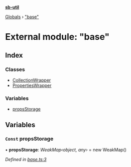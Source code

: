 **[sb-util](../README.md)**

[Globals](../globals.md) › ["base"](_base_.md)

# External module: "base"

## Index

### Classes

* [CollectionWrapper](../classes/_base_.collectionwrapper.md)
* [PropertiesWrapper](../classes/_base_.propertieswrapper.md)

### Variables

* [propsStorage](_base_.md#const-propsstorage)

## Variables

### `Const` propsStorage

• **propsStorage**: *WeakMap‹object, any›* =  new WeakMap()

*Defined in [base.ts:3](https://github.com/bocoup/sb-util/blob/565edc9/src/base.ts#L3)*